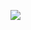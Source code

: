 ![](https://www.nta.go.jp/tmp/dfac55f3-4139-43bd-9e66-0a801e3b1ed9/images/2d9f92db3b652fc9fa8f6e62a9bab38473b68bb403960d620a33fe6a557c918c.jpg)